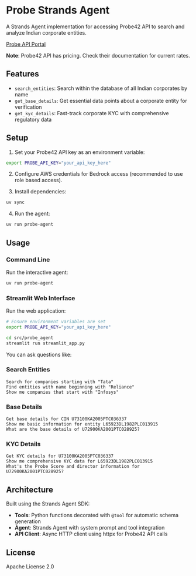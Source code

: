 # Probe Strands Agent

A Strands Agent implementation for accessing Probe42 API to search and analyze Indian corporate entities.

[Probe API Portal](https://apiportal.probe42.in/#/portal/explore-api)

**Note**: Probe42 API has pricing. Check their documentation for current rates.

## Features

- `search_entities`: Search within the database of all Indian corporates by name
- `get_base_details`: Get essential data points about a corporate entity for verification
- `get_kyc_details`: Fast-track corporate KYC with comprehensive regulatory data

## Setup

1. Set your Probe42 API key as an environment variable:
```bash
export PROBE_API_KEY="your_api_key_here"
```

2. Configure AWS credentials for Bedrock access (recommended to use role based access).

3. Install dependencies:
```bash
uv sync
```

4. Run the agent:
```bash
uv run probe-agent
```

## Usage

### Command Line
Run the interactive agent:
```bash
uv run probe-agent
```

### Streamlit Web Interface
Run the web application:
```bash
# Ensure environment variables are set
export PROBE_API_KEY="your_api_key_here"

cd src/probe_agent
streamlit run streamlit_app.py
```

You can ask questions like:

### Search Entities
```
Search for companies starting with "Tata"
Find entities with name beginning with "Reliance"
Show me companies that start with "Infosys"
```

### Base Details
```
Get base details for CIN U73100KA2005PTC036337
Show me basic information for entity L65923DL1982PLC013915
What are the base details of U72900KA2001PTC028925?
```

### KYC Details
```
Get KYC details for U73100KA2005PTC036337
Show me comprehensive KYC data for L65923DL1982PLC013915
What's the Probe Score and director information for U72900KA2001PTC028925?
```

## Architecture

Built using the Strands Agent SDK:
- **Tools**: Python functions decorated with `@tool` for automatic schema generation
- **Agent**: Strands Agent with system prompt and tool integration
- **API Client**: Async HTTP client using httpx for Probe42 API calls

## License

Apache License 2.0
